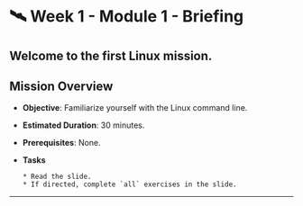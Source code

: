 # 🛰️ Week 1 - Module 1 - Briefing

## Welcome to the first Linux mission.

## Mission Overview
  - **Objective**: Familiarize yourself with the Linux command line.
  - **Estimated Duration**: 30 minutes.
  - **Prerequisites**: None.

  - **Tasks** 

        * Read the slide.
        * If directed, complete `all` exercises in the slide.
---

